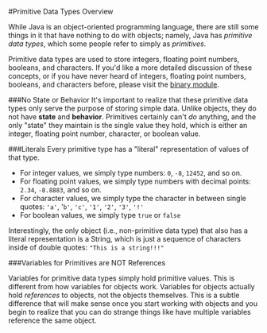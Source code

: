 #Primitive Data Types Overview

While Java is an object-oriented programming language, there are still some things in it that have nothing to do with objects; namely, Java has *primitive data types*, which some people refer to simply as *primitives*.

Primitive data types are used to store integers, floating point numbers, booleans, and characters. If you'd like a more detailed discussion of these concepts, or if you have never heard of integers, floating point numbers, booleans, and characters before, please visit the [binary module](http://christensenacademy.org#binary).

###No State or Behavior
It's important to realize that these primitive data types only serve the purpose of storing simple data. Unlike objects, they do not have **state** and **behavior**. Primitives certainly can't *do* anything, and the only "state" they maintain is the single value they hold, which is either an integer, floating point number, character, or boolean value.

###Literals
Every primitive type has a "literal" representation of values of that type.

* For integer values, we simply type numbers: `0`, `-8`, `12452`, and so on.
* For floating point values, we simply type numbers with decimal points: `2.34`, `-8.8883`, and so on.
* For character values, we simply type the character in between single quotes: `'a'`, '`b'`, `'c'`, `'1'`, `'2'`, `'3'`, `'!'`
* For boolean values, we simply type `true` or `false`

Interestingly, the only object (i.e., non-primitive data type) that also has a literal representation is a String, which is just a sequence of characters inside of double quotes: `"This is a string!!!"`

###Variables for Primitives are NOT References

Variables for primitive data types simply hold primitive values. This is different from how variables for objects work. Variables for objects actually hold *references* to objects, not the objects themselves. This is a subtle difference that will make sense once you start working with objects and you begin to realize that you can do strange things like have multiple variables reference the same object.
